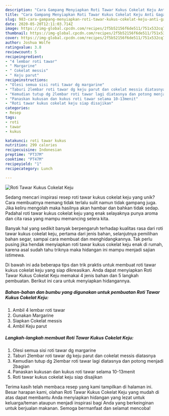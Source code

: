 ```yaml
---
description: "Cara Gampang Menyiapkan Roti Tawar Kukus Cokelat Keju Anti Gagal"
title: "Cara Gampang Menyiapkan Roti Tawar Kukus Cokelat Keju Anti Gagal"
slug: 983-cara-gampang-menyiapkan-roti-tawar-kukus-cokelat-keju-anti-gagal
date: 2020-05-20T12:11:03.714Z
image: https://img-global.cpcdn.com/recipes/2f5b52156f6de511/751x532cq70/roti-tawar-kukus-cokelat-keju-foto-resep-utama.jpg
thumbnail: https://img-global.cpcdn.com/recipes/2f5b52156f6de511/751x532cq70/roti-tawar-kukus-cokelat-keju-foto-resep-utama.jpg
cover: https://img-global.cpcdn.com/recipes/2f5b52156f6de511/751x532cq70/roti-tawar-kukus-cokelat-keju-foto-resep-utama.jpg
author: Joshua Wolfe
ratingvalue: 3.8
reviewcount: 5
recipeingredient:
- "4 lembar roti tawar"
- " Margarine"
- " Cokelat messis"
- " Keju parut"
recipeinstructions:
- "Olesi semua sisi roti tawar dg margarine"
- "Taburi 2lembar roti tawar dg keju parut dan cokelat messis diatasnya"
- "Kemudian tutup dg 2lembar roti tawar lagi diatasnya dan potong menjadi 2bagian"
- "Panaskan kukusan dan kukus roti tawar selama 10-13menit"
- "Roti tawar kukus cokelat keju siap disajikan"
categories:
- Resep
tags:
- roti
- tawar
- kukus

katakunci: roti tawar kukus 
nutrition: 299 calories
recipecuisine: Indonesian
preptime: "PT37M"
cooktime: "PT47M"
recipeyield: "1"
recipecategory: Lunch

---
```



![Roti Tawar Kukus Cokelat Keju](https://img-global.cpcdn.com/recipes/2f5b52156f6de511/751x532cq70/roti-tawar-kukus-cokelat-keju-foto-resep-utama.jpg)

Sedang mencari inspirasi resep roti tawar kukus cokelat keju yang unik? Cara membuatnya memang tidak terlalu sulit namun tidak gampang juga. Jika keliru mengolah maka hasilnya akan hambar dan bahkan tidak sedap. Padahal roti tawar kukus cokelat keju yang enak selayaknya punya aroma dan cita rasa yang mampu memancing selera kita.

Banyak hal yang sedikit banyak berpengaruh terhadap kualitas rasa dari roti tawar kukus cokelat keju, pertama dari jenis bahan, selanjutnya pemilihan bahan segar, sampai cara membuat dan menghidangkannya. Tak perlu pusing jika hendak menyiapkan roti tawar kukus cokelat keju enak di rumah, karena asal sudah tahu triknya maka hidangan ini mampu menjadi sajian istimewa.




Di bawah ini ada beberapa tips dan trik praktis untuk membuat roti tawar kukus cokelat keju yang siap dikreasikan. Anda dapat menyiapkan Roti Tawar Kukus Cokelat Keju memakai 4 jenis bahan dan 5 langkah pembuatan. Berikut ini cara untuk menyiapkan hidangannya.

<!--inarticleads1-->

##### Bahan-bahan dan bumbu yang digunakan untuk pembuatan Roti Tawar Kukus Cokelat Keju:

1. Ambil 4 lembar roti tawar
1. Gunakan  Margarine
1. Siapkan  Cokelat messis
1. Ambil  Keju parut




<!--inarticleads2-->

##### Langkah-langkah membuat Roti Tawar Kukus Cokelat Keju:

1. Olesi semua sisi roti tawar dg margarine
1. Taburi 2lembar roti tawar dg keju parut dan cokelat messis diatasnya
1. Kemudian tutup dg 2lembar roti tawar lagi diatasnya dan potong menjadi 2bagian
1. Panaskan kukusan dan kukus roti tawar selama 10-13menit
1. Roti tawar kukus cokelat keju siap disajikan




Terima kasih telah membaca resep yang kami tampilkan di halaman ini. Besar harapan kami, olahan Roti Tawar Kukus Cokelat Keju yang mudah di atas dapat membantu Anda menyiapkan hidangan yang lezat untuk keluarga/teman ataupun menjadi inspirasi bagi Anda yang berkeinginan untuk berjualan makanan. Semoga bermanfaat dan selamat mencoba!
